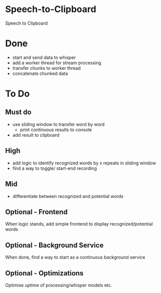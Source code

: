 # Speech-to-Clipboard
Speech to Clipboard

# Done
- start and send data to whisper
- add a worker thread for stream processing
- transfer chunks to worker thread
- concatenate chunked data

# To Do

## Must do
- use sliding window to transfer word by word
    - print continuous results to console
- add result to clipboard


## High
- add logic to identify recognized words by x repeats in sliding window
- find a way to toggle/ start-end recording

## Mid
- differentiate between recognized and potential words

## Optional - Frontend
When logic stands, add simple frontend to display recognized/potential words
## Optional - Background Service
When done, find a way to start as a continuous background service

## Optional - Optimizations
Optimise uptime of processing/whisper models etc.
